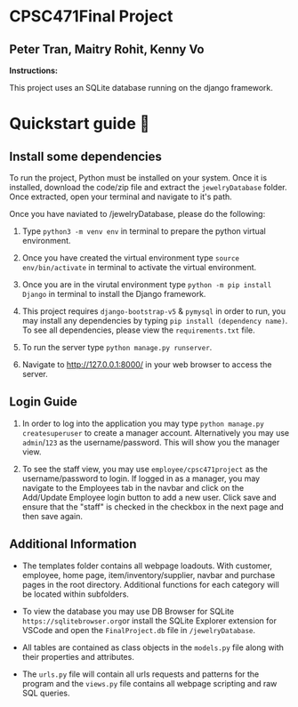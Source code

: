 # CPSC471Final Project
## Peter Tran, Maitry Rohit, Kenny Vo

**Instructions:** 
 
This project uses an SQLite database running on the django framework. 

# Quickstart guide :rocket:

## Install some dependencies

To run the project, Python must be installed on your system. Once it is installed, download the code/zip file and extract the `jewelryDatabase` folder. Once extracted, open your terminal and navigate to it's path. 

Once you have naviated to /jewelryDatabase, please do the following:

1. Type `python3 -m venv env` in terminal to prepare the python virtual environment.

2. Once you have created the virtual environment type `source env/bin/activate` in terminal to activate the virtual environment.

3. Once you are in the virutal environment type `python -m pip install Django` in terminal to install the Django framework. 

4. This project requires `django-bootstrap-v5` & `pymysql` in order to run, you may install any dependencies by typing `pip install (dependency name)`. To see all dependencies, please view the `requirements.txt` file.
   
4. To run the server type `python manage.py runserver`.

5. Navigate to http://127.0.0.1:8000/ in your web browser to access the server.

## Login Guide

1. In order to log into the application you may type `python manage.py createsuperuser` to create a manager account. Alternatively you may use `admin`/`123` as the username/password. This will show you the manager view.

2. To see the staff view, you may use `employee/cpsc471project` as the username/password to login. If logged in as a manager, you may navigate to the Employees tab in the navbar and click on the Add/Update Employee login button to add a new user. Click save and ensure that the "staff" is checked in the checkbox in the next page and then save again.

## Additional Information

- The templates folder contains all webpage loadouts. With customer, employee, home page, item/inventory/supplier, navbar and purchase pages in the root directory. Additional functions for each category will be located within subfolders. 

- To view the database you may use DB Browser for SQLite `https://sqlitebrowser.org`or install the SQLite Explorer extension for VSCode and open the `FinalProject.db` file in `/jewelryDatabase`. 
  
- All tables are contained as class objects in the `models.py` file along with their properties and attributes. 
  
- The `urls.py` file will contain all urls requests and patterns for the program and the `views.py` file contains all webpage scripting and raw SQL queries.


